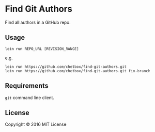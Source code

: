# Find Git Authors

Find all authors in a GitHub repo.

## Usage

```
lein run REPO_URL [REVISION_RANGE]
```

e.g.

```
lein run https://github.com/chetbox/find-git-authors.git
lein run https://github.com/chetbox/find-git-authors.git fix-branch
```

## Requirements

`git` command line client.


## License

Copyright © 2016 MIT License
